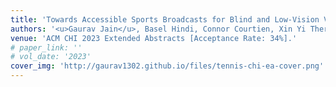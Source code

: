 ```yaml
---
title: 'Towards Accessible Sports Broadcasts for Blind and Low-Vision Viewers'
authors: '<u>Gaurav Jain</u>, Basel Hindi, Connor Courtien, Xin Yi Therese Xu, Conrad Wyrick, Michael Malcolm, Brian A. Smith'
venue: 'ACM CHI 2023 Extended Abstracts [Acceptance Rate: 34%].'
# paper_link: ''
# vol_date: '2023'
cover_img: 'http://gaurav1302.github.io/files/tennis-chi-ea-cover.png'
---
```


